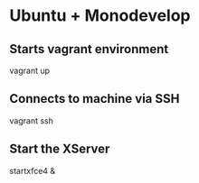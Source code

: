 # Ubuntu + Monodevelop

## Starts vagrant environment
vagrant up

## Connects to machine via SSH
vagrant ssh

## Start the XServer
startxfce4 &